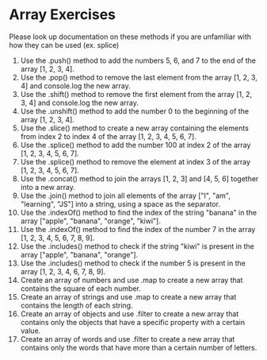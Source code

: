 # Array Exercises
Please look up documentation on these methods if you are unfamiliar with how they can be used (ex. splice)

1. Use the .push() method to add the numbers 5, 6, and 7 to the end of the array [1, 2, 3, 4].
2. Use the .pop() method to remove the last element from the array [1, 2, 3, 4] and console.log the new array.
3. Use the .shift() method to remove the first element from the array [1, 2, 3, 4] and console.log the new array.
4. Use the .unshift() method to add the number 0 to the beginning of the array [1, 2, 3, 4].
5. Use the .slice() method to create a new array containing the elements from index 2 to index 4 of the array [1, 2, 3, 4, 5, 6, 7].
6. Use the .splice() method to add the number 100 at index 2 of the array [1, 2, 3, 4, 5, 6, 7].
7. Use the .splice() method to remove the element at index 3 of the array [1, 2, 3, 4, 5, 6, 7].
8. Use the .concat() method to join the arrays [1, 2, 3] and [4, 5, 6] together into a new array.
9. Use the .join() method to join all elements of the array ["I", "am", "learning", "JS"] into a string, using a space as the separator.
10. Use the .indexOf() method to find the index of the string "banana" in the array ["apple", "banana", "orange", "kiwi"].
11. Use the .indexOf() method to find the index of the number 7 in the array [1, 2, 3, 4, 5, 6, 7, 8, 9].
12. Use the .includes() method to check if the string "kiwi" is present in the array ["apple", "banana", "orange"].
13. Use the .includes() method to check if the number 5 is present in the array [1, 2, 3, 4, 6, 7, 8, 9].
14. Create an array of numbers and use .map to create a new array that contains the square of each number.
15. Create an array of strings and use .map to create a new array that contains the length of each string.
16. Create an array of objects and use .filter to create a new array that contains only the objects that have a specific property with a certain value.
17. Create an array of words and use .filter to create a new array that contains only the words that have more than a certain number of letters.
